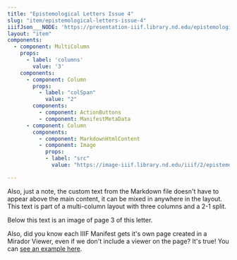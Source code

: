 ```yaml
---
title: "Epistemological Letters Issue 4"
slug: "item/epistemological-letters-issue-4"
iiifJson___NODE: 'https://presentation-iiif.library.nd.edu/epistemological-letters-issue-4/manifest'
layout: "item"
components:
  - component: MultiColumn
    props:
      - label: 'columns'
        value: '3'
    components:
      - component: Column
        props:
          - label: "colSpan"
            value: "2"
        components:
          - component: ActionButtons
          - component: ManifestMetaData
      - component: Column
        components:
          - component: MarkdownHtmlContent
          - component: Image
            props:
            - label: "src"
              value: "https://image-iiif.library.nd.edu/iiif/2/epistemological-letters-issue-4%2FDec19744thIssue_Page_03/full/1000,/0/default.jpg"

---
```

Also, just a note, the custom text from the Markdown file doesn't have to appear above the main content, it can be mixed in anywhere in the layout. This text is part of a multi-column layout with three columns and a 2-1 split.

Below this text is an image of page 3 of this letter.

Also, did you know each IIIF Manifest gets it's own page created in a Mirador Viewer, even if we don't include a viewer on the page? It's true! You can [see an example here](/item/epistemological-letters-issue-1/mirador).
